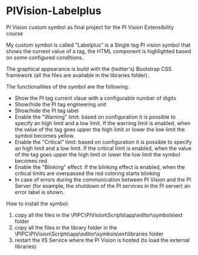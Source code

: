 # PIVision-Labelplus
PI Vision custom symbol as final project for the PI Vision Extensibility course

My custom symbol is called "Labelplus" is a Single tag PI vision symbol that shows the current value of a tag, the HTML component is highlighted based on some configured conditions. 

The graphical appearance is build with the (twitter's) Bootstrap CSS framework (all the files are available in the libraries folder).

The functionalities of the symbol are the following:

 * Show the PI tag current vlaue with a configurable number of digits
 * Show/hide the PI tag engineering unit
 * Show/hide the PI tag label
 * Enable the "Warning" limit: based on configuration it is possible to specify an high limit and a low limit. If the warning limit is enabled, when the value of the tag goes upper the high limit or lower the low limit the symbol becomes yellow.
 * Enable the "Critical" limit: based on configuration it is possible to specify an high limit and a low limit. If the critical limit is enabled, when the value of the tag goes upper the high limit or lower the low limit the symbol becomes red.
 * Enable the "Blinking" effect: If the blinking effect is enabled, when the critical limits are overpassed the red coloring starts blinking
 * In case of errors during the communication between PI Vision and the PI Server (for example, the shutdown of the PI services in the PI server) an error label is shown.


How to install the symbol:
 1. copy all the files in the \PIPC\PIVision\Scripts\app\editor\symbols\ext folder
 2. copy all the files in the library folder in the \PIPC\PIVision\Scripts\app\editor\symbols\ext\libraries folder
 3. restart the IIS Service where the PI Vision is hosted (to load the external libraries)
